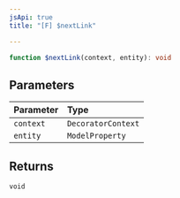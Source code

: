 ```yaml
---
jsApi: true
title: "[F] $nextLink"

---
```

```ts
function $nextLink(context, entity): void
```

## Parameters

| Parameter | Type |
| :------ | :------ |
| `context` | `DecoratorContext` |
| `entity` | `ModelProperty` |

## Returns

`void`
